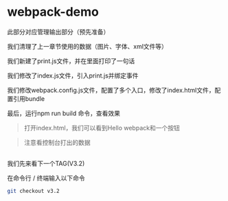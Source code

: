 # webpack-demo

此部分对应管理输出部分（预先准备）

我们清理了上一章节使用的数据（图片、字体、xml文件等）

我们新建了print.js文件，并在里面打印了一句话

我们修改了index.js文件，引入print.js并绑定事件

我们修改webpack.config.js文件，配置了多个入口，修改了index.html文件，配置引用bundle

最后，运行npm run build 命令，查看效果

> 打开index.html，我们可以看到Hello webpack和一个按钮

> 注意看控制台打出的数据

##

我们先来看下一个TAG(V3.2)

在命令行 / 终端输入以下命令

```bash
git checkout v3.2
```





